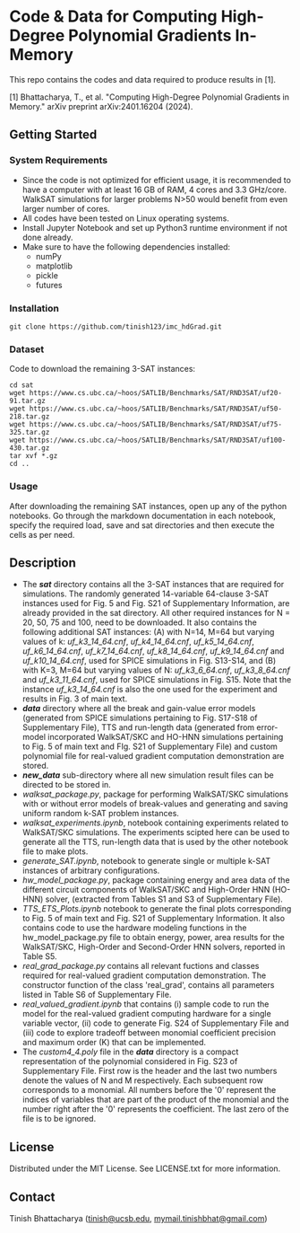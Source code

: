 # Code & Data for Computing High-Degree Polynomial Gradients In-Memory

This repo contains the codes and data required to produce results in [1].

[1] Bhattacharya, T., et al. "Computing High-Degree Polynomial Gradients in Memory." arXiv preprint arXiv:2401.16204 (2024).

## Getting Started

### System Requirements

- Since the code is not optimized for efficient usage, it is recommended to have a computer with at least 16 GB of RAM, 4 cores and 3.3 GHz/core. WalkSAT simulations for larger problems N>50 would benefit from even larger number of cores.
- All codes have been tested on Linux operating systems.
- Install Jupyter Notebook and set up Python3 runtime environment if not done already.
- Make sure to have the following dependencies installed:
    - numPy
    - matplotlib
    - pickle
    - futures  

### Installation

    git clone https://github.com/tinish123/imc_hdGrad.git

### Dataset

Code to download the remaining 3-SAT instances:

    cd sat
    wget https://www.cs.ubc.ca/~hoos/SATLIB/Benchmarks/SAT/RND3SAT/uf20-91.tar.gz
    wget https://www.cs.ubc.ca/~hoos/SATLIB/Benchmarks/SAT/RND3SAT/uf50-218.tar.gz
    wget https://www.cs.ubc.ca/~hoos/SATLIB/Benchmarks/SAT/RND3SAT/uf75-325.tar.gz
    wget https://www.cs.ubc.ca/~hoos/SATLIB/Benchmarks/SAT/RND3SAT/uf100-430.tar.gz
    tar xvf *.gz
    cd ..

### Usage

After downloading the remaining SAT instances, open up any of the python notebooks. Go through the markdown documentation in each notebook, specify the required load, save and sat directories and then execute the cells as per need.

## Description

- The ***sat*** directory contains all the 3-SAT instances that are required for simulations. The randomly generated 14-variable 64-clause 3-SAT instances used for Fig. 5 and Fig. S21 of Supplementary Information, are already provided in the sat directory. All other required instances for N = 20, 50, 75 and 100, need to be downloaded. It also contains the following additional SAT instances: (A) with N=14, M=64 but varying values of k: *uf_k3_14_64.cnf*, *uf_k4_14_64.cnf*, *uf_k5_14_64.cnf*, *uf_k6_14_64.cnf*, *uf_k7_14_64.cnf*, *uf_k8_14_64.cnf*, *uf_k9_14_64.cnf* and *uf_k10_14_64.cnf*, used for SPICE simulations in Fig. S13-S14, and (B) with K=3, M=64 but varying values of N: *uf_k3_6_64.cnf*, *uf_k3_8_64.cnf* and *uf_k3_11_64.cnf*, used for SPICE simulations in Fig. S15. Note that the instance *uf_k3_14_64.cnf* is also the one used for the experiment and results in Fig. 3 of main text.
- ***data*** directory where all the break and gain-value error models (generated from SPICE simulations pertaining to Fig. S17-S18 of Supplementary File), TTS and run-length data (generated from error-model incorporated WalkSAT/SKC and HO-HNN simulations pertaining to Fig. 5 of main text and FIg. S21 of Supplementary File) and custom polynomial file for real-valued gradient computation demonstration are stored.
- ***new_data*** sub-directory where all new simulation result files can be directed to be stored in.
- *walksat_package.py*, package for performing WalkSAT/SKC simulations with or without error models of break-values and generating and saving uniform random k-SAT problem instances.
- *walksat_experiments.ipynb*, notebook containing experiments related to WalkSAT/SKC simulations. The experiments scipted here can be used to generate all the TTS, run-length data that is used by the other notebook file to make plots.
- *generate_SAT.ipynb*, notebook to generate single or multiple k-SAT instances of arbitrary configurations.
- *hw_model_package.py*, package containing energy and area data of the different circuit components of WalkSAT/SKC and High-Order HNN (HO-HNN) solver, (extracted from Tables S1 and S3 of Supplementary File).
- *TTS_ETS_Plots.ipynb* notebook to generate the final plots corresponding to Fig. 5 of main text and Fig. S21 of Supplementary Information. It also contains code to use the hardware modeling functions in the hw_model_package.py file to obtain energy, power, area results for the WalkSAT/SKC, High-Order and Second-Order HNN solvers, reported in Table S5.
- *real_grad_package.py* contains all relevant fuctions and classes required for real-valued gradient computation demonstration. The constructor function of the class 'real_grad', contains all parameters listed in Table S6 of Supplementary File.
- *real_valued_gradient.ipynb* that contains (i) sample code to run the model for the real-valued gradient computing hardware for a single variable vector, (ii) code to generate Fig. S24 of Supplementary File and (iii) code to explore tradeoff between monomial coefficient precision and maximum order (K) that can be implemented.
- The *custom4_4.poly* file in the ***data*** directory is a compact representation of the polynomial considered in Fig. S23 of Supplementary File. First row is the header and the last two numbers denote the values of N and M respectively. Each subsequent row corresponds to a monomial. All numbers before the '0' represent the indices of variables that are part of the product of the monomial and the number right after the '0' represents the coefficient. The last zero of the file is to be ignored.

## License

Distributed under the MIT License. See LICENSE.txt for more information.

## Contact

Tinish Bhattacharya (tinish@ucsb.edu, mymail.tinishbhat@gmail.com)
